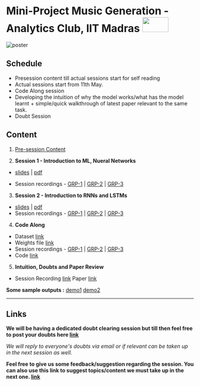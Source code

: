 # Mini-Project Music Generation - Analytics Club, IIT Madras <img src="assets/cfi.png" width="70" height="40"/>

![poster](assets/poster.jpeg)

## Schedule

- Presession content till actual sessions start for self reading
- Actual sessions start from 11th May.
- Code Along session
- Developing the intuition of why the model works/what has the model learnt + simple/quick walkthrough of latest paper relevant to the same task.
- Doubt Session
  
## Content

1. [Pre-session Content](./presession/) 

2. **Session 1 - Introduction to ML, Nueral Networks**

- [slides](assets/Music%20Generation%20-%20Session%201.pptx) | [pdf](assets/Music%20Generation%20-%20Session%201.pdf) 

- Session recordings - [GRP-1](https://drive.google.com/open?id=1B-B6KpAyXoV8asUxk25Hs21pTzon3X8m) | [GRP-2](https://drive.google.com/file/d/1JO8ZQB4haw3-vBqcwabFHZGhPCm8NYLz/view) | [GRP-3](https://drive.google.com/file/d/1UB_stAfLnA2nrG3kgECaK1IhlB4E9pLz/view?ts=5eb927cd)

3. **Session 2 - Introduction to RNNs and LSTMs**

- [slides](assets/RNN%20and%20LSTM.pptx) | [pdf](assets/RNN%20and%20LSTM.pdf) 
- Session recordings - [GRP-1](https://drive.google.com/file/d/1SO2kZrhr2uylA8El4TyCggOcUoevzfFb/view?usp=drivesdk) | [GRP-2](https://drive.google.com/file/d/1DV474hNfRnEVCqlzx4K9W_kexgpbQHgD/view) | [GRP-3](https://drive.google.com/file/d/1cKZzFmcUZmNDUhKXafFpge_j4R3eTCSJ/view?ts=5eb95683)

4. **Code Along**

- Dataset [link](assets/Data_Tunes.txt)
- Weights file [link](assets/weights.hdf5)
- Session recordings - [GRP-1](https://drive.google.com/file/d/1Lusn8IlhlzfqUxHKkJ5pMB6-Ik3WK3oB/view?usp=sharing) | [GRP-2](https://drive.google.com/file/d/1K1MqIWBsBaZEjPjdtuJKOYwbD8rdrGuo/view) | [GRP-3](https://drive.google.com/file/d/1_9kkvKYef5nqLv98yw98h6fFe8H53JrY/view?ts=5ebc34f0) 
- Code [link](assets/Music-Generation.ipynb)

5. **Intuition, Doubts and Paper Review**
- Session Recording [link](https://drive.google.com/file/d/1UEQXhFG3r3ZWgF2wTYbAehI6V8Te9Brw/view?usp=sharing) Paper [link](https://arxiv.org/pdf/2005.00341.pdf)

**Some sample outputs :** [demo1](assets/demo1.mp3) [demo2](assets/demo2.mp3)

------

## Links

**We will be having a dedicated doubt clearing session but till then feel free to post your doubts here [link](https://forms.gle/n5z5X1dnrcCyxzcD9)**

*We will reply to everyone's doubts via email or if relevant can be taken up in the next session as well.*

**Feel free to give us some feedback/suggestion regarding the session. You can also use this link to suggest topics/content we must take up in the next one. [link](https://forms.gle/pCbqWB9E1dztXPRU8)**
